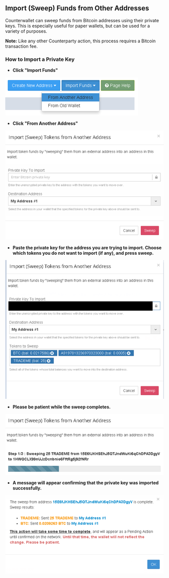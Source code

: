 Import (Sweep) Funds from Other Addresses
---------------------------

Counterwallet can sweep funds from Bitcoin addresses using their private keys. This is especially useful for paper wallets, but can be used for a variety of purposes. 

**Note:** Like any other Counterparty action, this process requires a Bitcoin transaction fee.

### How to Import a Private Key

* **Click "Import Funds"**

![](/_images/import_private_key1.png)

* **Click "From Another Address"**

![](/_images/import_private_key2.png)

* **Paste the private key for the address you are trying to import. Choose which tokens you do not want to import (if any), and press sweep.**

![](/_images/import_private_key3.png)

* **Please be patient while the sweep completes.**

![](/_images/import_private_key4.png)

* **A message will appear confirming that the private key was imported successfully.**

![](/_images/import_private_key5.png)
